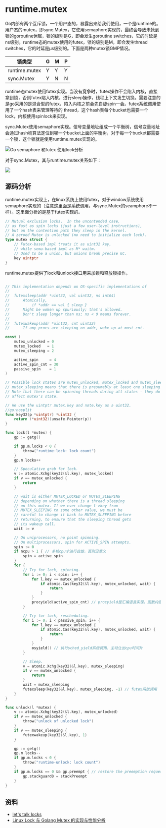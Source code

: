 # runtime.mutex

Go内部有两个互斥锁，一个用户态的，暴露出来给我们使用，一个是runtime的。用户态的mutex，即sync.Mutex，它使用semaphore实现的，最终会导致未抢到锁的goroutine休眠，锁的级别是G，即会发生goroutine switches，它的时延是ns级别。runtime态的mutex使用的futex，锁的级别是M，即会发生thread switches，它的时延是μs级别的。下面是两种mutex锁GMP情况。

锁类型 | G | M | P |
--- | --- | --- | ---
runtime.mutex | Y | Y |Y
sync.Mutex | Y | N | N

runtime态mutex使用futex实现。当没有竞争时，futex操作不会陷入内核，直接拿到锁，否则futex陷入内核，进行sleep操作，线程上下文发生切换。需要注意的是go采用的是混合型的futex，陷入内核之前会先自旋spin一会。futex系统调用使用了一个hash表来管理等待的 thread，这个hash表每个bucket也需要一个 lock，内核使用spinlock来实现。

sync.Mutex使用semaphore实现。信号变量地址组成一个平衡树，信号变量地址会通过hash桶算法定位到哪一个bucket上面的平衡树，对于每一个bucket都需要一个锁，这个锁就是使用runtime.mutex实现的。

![Go semaphore 和futex 使用lock分析](https://static.cyub.vip/images/202107/futex-spin.png)

对于sync.Mutex，其与runtime.mutex关系如下：

![](https://static.cyub.vip/images/202107/go-futex.png)

## 源码分析

runtime.mutex实现上，在linux系统上使用futex，对于window系统使用semaphore实现的（注意这里面是系统调用，与sync.Mutex的seamphore不一样）。这里面分析的是基于futex实现的。

```go
// Mutual exclusion locks.  In the uncontended case,
// as fast as spin locks (just a few user-level instructions),
// but on the contention path they sleep in the kernel.
// A zeroed Mutex is unlocked (no need to initialize each lock).
type mutex struct {
	// Futex-based impl treats it as uint32 key,
	// while sema-based impl as M* waitm.
	// Used to be a union, but unions break precise GC.
	key uintptr
}
```

runtime.mutex提供了lock和unlock接口用来加锁和释放锁操作。

```go

// This implementation depends on OS-specific implementations of
//
//	futexsleep(addr *uint32, val uint32, ns int64)
//		Atomically,
//			if *addr == val { sleep }
//		Might be woken up spuriously; that's allowed.
//		Don't sleep longer than ns; ns < 0 means forever.
//
//	futexwakeup(addr *uint32, cnt uint32)
//		If any procs are sleeping on addr, wake up at most cnt.

const (
	mutex_unlocked = 0
	mutex_locked   = 1
	mutex_sleeping = 2

	active_spin     = 4
	active_spin_cnt = 30
	passive_spin    = 1
)

// Possible lock states are mutex_unlocked, mutex_locked and mutex_sleeping.
// mutex_sleeping means that there is presumably at least one sleeping thread.
// Note that there can be spinning threads during all states - they do not
// affect mutex's state.

// We use the uintptr mutex.key and note.key as a uint32.
//go:nosplit
func key32(p *uintptr) *uint32 {
	return (*uint32)(unsafe.Pointer(p))
}

func lock(l *mutex) {
	gp := getg()

	if gp.m.locks < 0 {
		throw("runtime·lock: lock count")
	}
	gp.m.locks++

	// Speculative grab for lock.
	v := atomic.Xchg(key32(&l.key), mutex_locked)
	if v == mutex_unlocked {
		return
	}

	// wait is either MUTEX_LOCKED or MUTEX_SLEEPING
	// depending on whether there is a thread sleeping
	// on this mutex. If we ever change l->key from
	// MUTEX_SLEEPING to some other value, we must be
	// careful to change it back to MUTEX_SLEEPING before
	// returning, to ensure that the sleeping thread gets
	// its wakeup call.
	wait := v

	// On uniprocessors, no point spinning.
	// On multiprocessors, spin for ACTIVE_SPIN attempts.
	spin := 0
	if ncpu > 1 { // 多核cpu才进行自旋，否则没意义
		spin = active_spin
	}
	for {
		// Try for lock, spinning.
		for i := 0; i < spin; i++ {
			for l.key == mutex_unlocked {
				if atomic.Cas(key32(&l.key), mutex_unlocked, wait) {
					return
				}
			}
			procyield(active_spin_cnt) // procyield是汇编语言实现。函数内部循环调用PAUSE指令。PAUSE指令什么都不做，但是会消耗CPU时间
		}

		// Try for lock, rescheduling.
		for i := 0; i < passive_spin; i++ {
			for l.key == mutex_unlocked {
				if atomic.Cas(key32(&l.key), mutex_unlocked, wait) {
					return
				}
			}
			osyield() // 执行sched_yield系统调用，主动让出cpu时间片
		}

		// Sleep.
		v = atomic.Xchg(key32(&l.key), mutex_sleeping)
		if v == mutex_unlocked {
			return
		}
		wait = mutex_sleeping
		futexsleep(key32(&l.key), mutex_sleeping, -1) // futex系统调用
	}
}

func unlock(l *mutex) {
	v := atomic.Xchg(key32(&l.key), mutex_unlocked)
	if v == mutex_unlocked {
		throw("unlock of unlocked lock")
	}
	if v == mutex_sleeping {
		futexwakeup(key32(&l.key), 1)
	}

	gp := getg()
	gp.m.locks--
	if gp.m.locks < 0 {
		throw("runtime·unlock: lock count")
	}
	if gp.m.locks == 0 && gp.preempt { // restore the preemption request in case we've cleared it in newstack
		gp.stackguard0 = stackPreempt
	}
}
```

## 资料

- [let's talk locks](https://speakerdeck.com/kavya719/lets-talk-locks)
- [Linux Lock 与 Golang Mutex 的实现与性能分析](https://blog.xiaokezhao.com/locks-golang-mutex-implementation-performance-measure/)